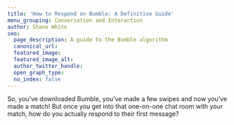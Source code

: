 ```yaml
---
title: 'How to Respond on Bumble: A Definitive Guide'
menu_grouping: Conversation and Interaction
author: Shane White
seo:
  page_description: A guide to the Bumble algorithm
  canonical_url:
  featured_image:
  featured_image_alt:
  author_twitter_handle:
  open_graph_type:
  no_index: false
---
```

So, you’ve downloaded Bumble, you’ve made a few swipes and now you’ve made a match! But once you get into that one-on-one chat room with your match, how do you actually respond to their first message?

&nbsp;